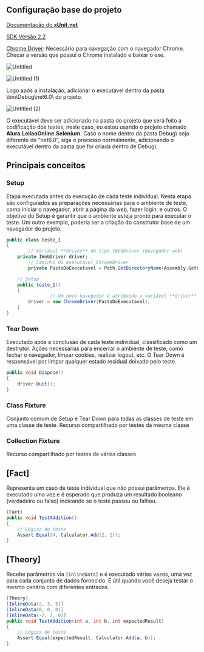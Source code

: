 ## Configuração base do projeto

[Documentação do ****xUnit.net****](https://xunit.net/docs/comparisons)

[SDK Versão 2.2](https://dotnet.microsoft.com/en-us/download/dotnet/thank-you/sdk-2.2.207-windows-x64-installer)

[Chrome Driver](https://chromedriver.chromium.org/downloads): Necessário para navegação com o navegador Chrome. Checar a versão que possui o Chrome instalado e baixar o exe.

![Untitled](https://github.com/jojosuelobo/Selenium.demo/assets/47835727/46d57ab8-8dc2-463f-a73f-4255078cdfa3)

![Untitled (1)](https://github.com/jojosuelobo/Selenium.demo/assets/47835727/a0968f86-17e8-4ef6-bfab-0c2f4724e6fd)

Logo após a instalação, adicionar o executável dentro da pasta \bin\Debug\net6.0\ do projeto.

![Untitled (2)](https://github.com/jojosuelobo/Selenium.demo/assets/47835727/f6e597bc-68a0-4f23-bb64-0d25960b230a)

O executável deve ser adicionado na pasta do projeto que será feito a codificação dos testes, neste caso, eu estou usando o projeto chamado **Alura.LeilaoOnline.Selenium.** Caso o nome dentro da pasta Debug\ seja diferente de “net6.0”, siga o processo normalmente, adicionando o executável dentro da pasta que for criada dentro de Debug\

## Principais conceitos

### Setup

Etapa executada antes da execução de cada teste individual. Nesta etapa são configurados as preparações necessárias para o ambiente de teste, como iniciar o navegador, abrir a página da web, fazer login, e outros. O objetivo do Setup é garantir que o ambiente esteja pronto para executar o teste. Um outro exemplo, poderia ser a criação do construtor base de um navegador do projeto.

```csharp
public class teste_1
{
		// Variável **driver** do tipo IWebDriver (Navegador web)
    private IWebDriver driver;
		// Caminho do executável ChromeDriver
		private PastaDoExecutavel = Path.GetDirectoryName(Assembly.GetExecutingAssembly().Location);

    // Setup
    public teste_1()
    {
				// Um novo navegador é atribuido a variável **driver**
        driver = new ChromeDriver(PastaDoExecutavel);
    }
}
```

### Tear Down

Executado após a conclusão de cada teste individual, classificado como um destrutor. Ações necessárias para encerrar o ambiente de teste, como fechar o navegador, limpar cookies, realizar logout, etc. O Tear Down é responsável por limpar qualquer estado residual deixado pelo teste.

```csharp
public void Dispose()
{
    driver.Quit();
}
```

### Class Fixture

Conjunto comum de Setup e Tear Down para todas as classes de teste em uma classe de teste. Recurso compartilhado por testes da mesma classe

### Collection Fixture

Recurso compartilhado por testes de várias classes

## [Fact]

Representa um caso de teste individual que não possui parâmetros. Ele é executado uma vez e é esperado que produza um resultado booleano (verdadeiro ou falso) indicando se o teste passou ou falhou.

```csharp
[Fact]
public void TestAddition()
{
    // Lógica de teste
    Assert.Equal(4, Calculator.Add(2, 2));
}
```

## [Theory]

Recebe parâmetros via `[InlineData]` e é executado várias vezes, uma vez para cada conjunto de dados fornecido. É útil quando você deseja testar o mesmo cenário com diferentes entradas.

```csharp
[Theory]
[InlineData(2, 3, 5)]
[InlineData(0, 0, 0)]
[InlineData(-2, 2, 0)]
public void TestAddition(int a, int b, int expectedResult)
{
    // Lógica de teste
    Assert.Equal(expectedResult, Calculator.Add(a, b));
}
```
